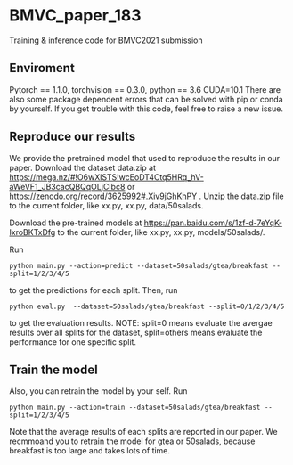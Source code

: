 # BMVC_paper_183
Training &amp; inference code for BMVC2021 submission

## Enviroment
Pytorch == 1.1.0, torchvision == 0.3.0, python == 3.6 CUDA=10.1
There are also some package dependent errors that can be solved with pip or conda by yourself. If you get trouble with this code, feel free to raise a new issue.



## Reproduce our results
We provide the pretrained model that used to reproduce the results in our paper.
Download the dataset data.zip at https://mega.nz/#!O6wXlSTS!wcEoDT4Ctq5HRq_hV-aWeVF1_JB3cacQBQqOLjCIbc8  or https://zenodo.org/record/3625992#.Xiv9jGhKhPY . Unzip the data.zip file to the current folder, like xx.py, xx.py, data/50salads.

Download the pre-trained models at https://pan.baidu.com/s/1zf-d-7eYqK-IxroBKTxDfg to the current folder, like xx.py, xx.py, models/50salads/.

Run
```
python main.py --action=predict --dataset=50salads/gtea/breakfast --split=1/2/3/4/5
```
to get the predictions for each split. Then, run 
```
python eval.py  --dataset=50salads/gtea/breakfast --split=0/1/2/3/4/5
```
to get the evaluation results. NOTE: split=0 means evaluate the avergae results over all splits for the dataset, split=others means evaluate the performance for one specific split.


## Train the model 
Also, you can retrain the model by your self. Run
```
python main.py --action=train --dataset=50salads/gtea/breakfast --split=1/2/3/4/5
```

Note that the average results of each splits are reported in our paper. We recmmoand you to retrain the model for gtea or 50salads, because breakfast is too large and takes lots of time.
